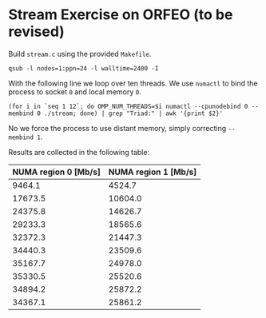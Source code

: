 # Stream Exercise on ORFEO (to be revised) 
Build `stream.c` using the provided `Makefile`.
```
qsub -l nodes=1:ppn=24 -l walltime=2400 -I
```
With the following line we loop over ten threads. We use `numactl` to bind the process to socket `0` and local memory `0`.
```
(for i in `seq 1 12`; do OMP_NUM_THREADS=$i numactl --cpunodebind 0 --membind 0 ./stream; done) | grep "Triad:" | awk '{print $2}'
```
No we force the process to use distant memory, simply correcting `--membind 1`.

Results are collected in the following table:

|NUMA region 0 [Mb/s] | NUMA region 1 [Mb/s] |
| ------------ | ------------- |
| 9464.1       |  4524.7       |
|17673.5       | 10604.0       |
|24375.8       | 14626.7       |
|29233.3       | 18565.6       |
|32372.3       | 21447.3       |
|34440.3       | 23509.6       |
|35167.7       | 24978.0       |
|35330.5       | 25520.6       |
|34894.2       | 25872.2       |
|34367.1       | 25861.2       |
